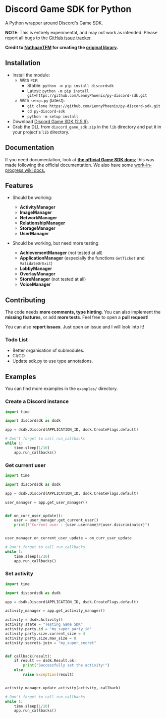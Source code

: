 # Discord Game SDK for Python

A Python wrapper around Discord's Game SDK.

**NOTE**: This is entirely experimental, and may not work as intended. Please report all bugs to the [GitHub issue tracker](https://github.com/LennyPhoenix/py-discord-sdk/issues).

**Credit to [NathaanTFM](https://github.com/NathaanTFM) for creating the [original library](https://github.com/NathaanTFM/discord-game-sdk-python).**

## Installation

- Install the module:
  - With `PIP`:
    - Stable: `python -m pip install discordsdk`
    - Latest: `python -m pip install git+https://github.com/LennyPhoenix/py-discord-sdk.git`
  - With `setup.py` (latest):
    - `git clone https://github.com/LennyPhoenix/py-discord-sdk.git`
    - `cd py-discord-sdk`
    - `python -m setup install`
- Download [Discord Game SDK (2.5.6)](https://dl-game-sdk.discordapp.net/2.5.6/discord_game_sdk.zip).
- Grab the DLL from `discord_game_sdk.zip` in the `lib` directory and put it in your project's `lib` directory.

## Documentation

If you need documentation, look at [**the official Game SDK docs**](https://discord.com/developers/docs/game-sdk/sdk-starter-guide); this was made following the official documentation.
We also have some [work-in-progress wiki docs.](https://github.com/LennyPhoenix/py-discord-sdk/wiki)

## Features

- Should be working:
  - **ActivityManager**
  - **ImageManager**
  - **NetworkManager**
  - **RelationshipManager**
  - **StorageManager**
  - **UserManager**

- Should be working, but need more testing:
  - **AchievementManager** (not tested at all)
  - **ApplicationManager** (especially the functions `GetTicket` and `ValidateOrExit`)
  - **LobbyManager**
  - **OverlayManager**
  - **StoreManager** (not tested at all)
  - **VoiceManager**

## Contributing

The code needs **more comments, type hinting**. You can also implement the **missing features**, or add **more tests**. Feel free to open a **pull request**!

You can also **report issues**. Just open an issue and I will look into it!

### Todo List

- Better organisation of submodules.
- CI/CD.
- Update sdk.py to use type annotations.

## Examples

You can find more examples in the `examples/` directory.

### Create a Discord instance

```python
import time

import discordsdk as dsdk

app = dsdk.Discord(APPLICATION_ID, dsdk.CreateFlags.default)

# Don't forget to call run_callbacks
while 1:
    time.sleep(1/10)
    app.run_callbacks()
```

### Get current user

```python
import time

import discordsdk as dsdk

app = dsdk.Discord(APPLICATION_ID, dsdk.CreateFlags.default)

user_manager = app.get_user_manager()


def on_curr_user_update():
    user = user_manager.get_current_user()
    print(f"Current user : {user.username}#{user.discriminator}")


user_manager.on_current_user_update = on_curr_user_update

# Don't forget to call run_callbacks
while 1:
    time.sleep(1/10)
    app.run_callbacks()
```

### Set activity

```python
import time

import discordsdk as dsdk

app = dsdk.Discord(APPLICATION_ID, dsdk.CreateFlags.default)

activity_manager = app.get_activity_manager()

activity = dsdk.Activity()
activity.state = "Testing Game SDK"
activity.party.id = "my_super_party_id"
activity.party.size.current_size = 4
activity.party.size.max_size = 8
activity.secrets.join = "my_super_secret"


def callback(result):
    if result == dsdk.Result.ok:
        print("Successfully set the activity!")
    else:
        raise Exception(result)


activity_manager.update_activity(activity, callback)

# Don't forget to call run_callbacks
while 1:
    time.sleep(1/10)
    app.run_callbacks()
```
